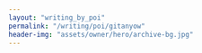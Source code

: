 ```yaml
---
layout: "writing_by_poi"
permalink: "/writing/poi/gitanyow"
header-img: "assets/owner/hero/archive-bg.jpg"
---
```

